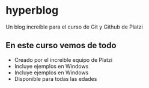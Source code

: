 # hyperblog
Un blog increíble para el curso de Git y Github de Platzi 

## En este curso vemos de todo
* Creado por el increible equipo de Platzi
* Incluye ejemplos en Windows 
* Incluye ejemplos en Windows 
* Disponible para todas las edades
